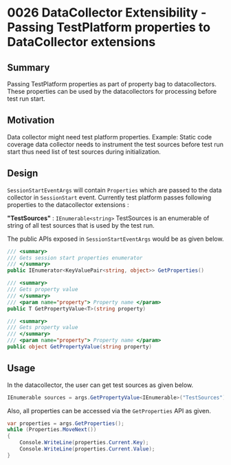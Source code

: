 # 0026 DataCollector Extensibility - Passing TestPlatform properties to DataCollector extensions 

## Summary
Passing TestPlatform properties as part of property bag to datacollectors. These properties can be used by the datacollectors for processing before test run start.

## Motivation
Data collector might need test platform properties. Example: Static code coverage data collector needs to instrument the test sources before test run start thus need list of test sources during initialization.

## Design
`SessionStartEventArgs` will contain `Properties` which are passed to the data collector in `SessionStart` event.
Currently test platform passes following properties to the datacollector extensions :

**"TestSources"** : `IEnumerable<string>`
	TestSources is an enumerable of string of all test sources that is used by the test run.

The public APIs exposed in `SessionStartEventArgs` would be as given below.
```csharp
/// <summary>
/// Gets session start properties enumerator
/// </summary>
public IEnumerator<KeyValuePair<string, object>> GetProperties()

/// <summary>
/// Gets property value
/// </summary>
/// <param name="property"> Property name </param>
public T GetPropertyValue<T>(string property)

/// <summary>
/// Gets property value
/// </summary>
/// <param name="property"> Property name </param>
public object GetPropertyValue(string property)

```

## Usage
In the datacollector, the user can get test sources as given below.
```csharp
IEnumerable sources = args.GetPropertyValue<IEnumerable>("TestSources");
```

Also, all properties can be accessed via the `GetProperties` API as given.
```csharp
var properties = args.GetProperties();
while (Properties.MoveNext())
{
    Console.WriteLine(properties.Current.Key);
    Console.WriteLine(properties.Current.Value);
}
```
